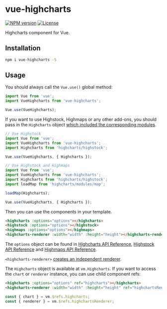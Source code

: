 # vue-highcharts

[![NPM version](https://img.shields.io/npm/v/vue-highcharts.svg)](https://www.npmjs.com/package/vue-highcharts)
[![License](https://img.shields.io/npm/l/vue-highcharts.svg)](https://github.com/weizhenye/vue-highcharts/blob/master/LICENSE)

Highcharts component for Vue.

## Installation

```bash
npm i vue-highcharts -S
```

## Usage

You should always call the `Vue.use()` global method:

```js
import Vue from 'vue';
import VueHighcharts from 'vue-highcharts';

Vue.use(VueHighcharts);
```

If you want to use Highstock, Highmaps or any other add-ons, you should pass in the `Highcharts` object [which included the corresponding modules](http://www.highcharts.com/docs/getting-started/install-from-npm).

```js
// Use Highstock
import Vue from 'vue';
import VueHighcharts from 'vue-highcharts';
import Highcharts from 'highcharts/highstock';

Vue.use(VueHighcharts, { Highcharts });
```

```js
// Use Highstock and Highmaps
import Vue from 'vue';
import VueHighcharts from 'vue-highcharts';
import Highcharts from 'highcharts/highstock';
import loadMap from 'highcharts/modules/map';

loadMap(Highcharts);

Vue.use(VueHighcharts, { Highcharts });
```

Then you can use the components in your template.

```html
<highcharts :options="options"></highcharts>
<highstock :options="options"></highstock>
<highmaps :options="options"></highmaps>
<highcharts-renderer :width="width" :height="height"></highcharts-renderer>
```

The `options` object can be found in [Highcharts API Reference](http://api.highcharts.com/highcharts), [Highstock API Reference](http://api.highcharts.com/highstock) and [Highmaps API Reference](http://api.highcharts.com/highmaps).

`<highcharts-renderer>` [creates an independent renderer](http://api.highcharts.com/highcharts/Renderer).

The `Highcharts` object is available at `vm.Highcharts`. If you want to access the `chart` or `renderer` instance, you can use child component refs:

```html
<highcharts :options="options" ref="highcharts"></highcharts>
<highcharts-renderer :width="width" :height="height" ref="highchartsRenderer"></highcharts-renderer>
```

```js
const { chart } = vm.$refs.highcharts;
const { renderer } = vm.$refs.highchartsRenderer;
```
